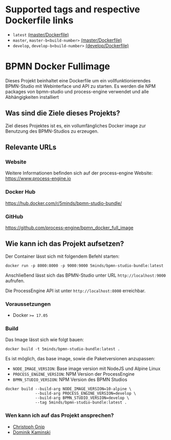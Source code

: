 # Supported tags and respective Dockerfile links
* `latest` [(master/Dockerfile)](https://github.com/process-engine/bpmn_docker_full_image/blob/master/Dockerfile)
* `master`, `master-b<build-number>` [(master/Dockerfile)](https://github.com/process-engine/bpmn_docker_full_image/blob/master/Dockerfile)
* `develop`, `develop-b<build-number>` [(develop/Dockerfile)](https://github.com/process-engine/bpmn_docker_full_image/blob/develop/Dockerfile)

# BPMN Docker Fullimage

Dieses Projekt beinhaltet eine Dockerfile um ein vollfunktionierendes 
BPMN-Studio mit Webinterface und API zu starten.
Es werden die NPM packages von bpmn-studio und process-engine verwendet 
und alle Abhängigkeiten installiert

## Was sind die Ziele dieses Projekts?

Ziel dieses Projektes ist es, ein vollumfängliches Docker image zur Benutzung 
des BPMN-Studios zu erzeugen.

## Relevante URLs

### Website

Weitere Informationen befinden sich auf der process-engine Website:
https://www.process-engine.io

### Docker Hub

https://hub.docker.com/r/5minds/bpmn-studio-bundle/

### GitHub

https://github.com/process-engine/bpmn_docker_full_image

## Wie kann ich das Projekt aufsetzen?

Der Container lässt sich mit folgendem Befehl starten:

```shell
docker run -p 8000:8000 -p 9000:9000 5minds/bpmn-studio-bundle:latest
```

Anschließend lässt sich das BPMN-Studio unter URL `http://localhost:9000` aufrufen.

Die ProcessEngine API ist unter `http://localhost:8000` erreichbar.

### Voraussetzungen

* Docker `>= 17.05`

### Build

Das Image lässt sich wie folgt bauen:

```shell
docker build -t 5minds/bpmn-studio-bundle:latest .
```

Es ist möglich, das base image, sowie die Paketversionen anzupassen:

* `NODE_IMAGE_VERSION`: Base image version mit NodeJS und Alpine Linux
* `PROCESS_ENGINE_VERSION`: NPM Version der ProcessEngine
* `BPMN_STUDIO_VERSION`: NPM Version des BPMN Studios

```shell
docker build --build-arg NODE_IMAGE_VERSION=10-alpine \
             --build-arg PROCESS_ENGINE_VERSION=develop \
             --build-arg BPMN_STUDIO_VERSION=develop \
             --tag 5minds/bpmn-studio-bundle:latest .
```


### Wen kann ich auf das Projekt ansprechen?
* [Christoph Gnip](mailto:christoph.gnip@5minds.de)
* [Dominik Kaminski](mailto:dominik.kaminski@5minds.de)
